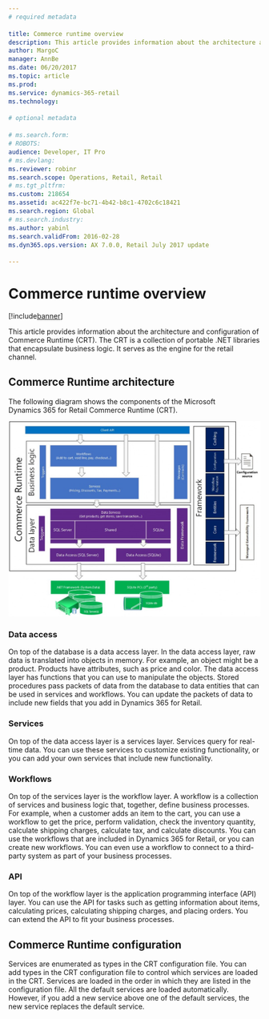 ```yaml
---
# required metadata

title: Commerce runtime overview
description: This article provides information about the architecture and configuration of the Commerce Runtime (CRT). The CRT is a collection of portable .NET libraries that encapsulate business logic. It serves as the engine for the retail channel. 
author: MargoC
manager: AnnBe
ms.date: 06/20/2017
ms.topic: article
ms.prod: 
ms.service: dynamics-365-retail
ms.technology: 

# optional metadata

# ms.search.form: 
# ROBOTS: 
audience: Developer, IT Pro
# ms.devlang: 
ms.reviewer: robinr
ms.search.scope: Operations, Retail, Retail
# ms.tgt_pltfrm: 
ms.custom: 218654
ms.assetid: ac422f7e-bc71-4b42-b8c1-4702c6c18421
ms.search.region: Global
# ms.search.industry: 
ms.author: yabinl
ms.search.validFrom: 2016-02-28
ms.dyn365.ops.version: AX 7.0.0, Retail July 2017 update

---
```


# Commerce runtime overview

[!include[banner](../includes/banner.md)]


This article provides information about the architecture and configuration of Commerce Runtime (CRT). The CRT is a collection of portable .NET libraries that encapsulate business logic. It serves as the engine for the retail channel. 

Commerce Runtime architecture
-----------------------------

The following diagram shows the components of the Microsoft Dynamics 365 for Retail Commerce Runtime (CRT). 

[![Commerce Runtime components](./media/crt-architecture-1024x793.jpg)](./media/crt-architecture.jpg)

### Data access

On top of the database is a data access layer. In the data access layer, raw data is translated into objects in memory. For example, an object might be a product. Products have attributes, such as price and color. The data access layer has functions that you can use to manipulate the objects. Stored procedures pass packets of data from the database to data entities that can be used in services and workflows. You can update the packets of data to include new fields that you add in Dynamics 365 for Retail.

### Services

On top of the data access layer is a services layer. Services query for real-time data. You can use these services to customize existing functionality, or you can add your own services that include new functionality.

### Workflows

On top of the services layer is the workflow layer. A workflow is a collection of services and business logic that, together, define business processes. For example, when a customer adds an item to the cart, you can use a workflow to get the price, perform validation, check the inventory quantity, calculate shipping charges, calculate tax, and calculate discounts. You can use the workflows that are included in Dynamics 365 for Retail, or you can create new workflows. You can even use a workflow to connect to a third-party system as part of your business processes.

### API

On top of the workflow layer is the application programming interface (API) layer. You can use the API for tasks such as getting information about items, calculating prices, calculating shipping charges, and placing orders. You can extend the API to fit your business processes.

## Commerce Runtime configuration
Services are enumerated as types in the CRT configuration file. You can add types in the CRT configuration file to control which services are loaded in the CRT. Services are loaded in the order in which they are listed in the configuration file. All the default services are loaded automatically. However, if you add a new service above one of the default services, the new service replaces the default service.



